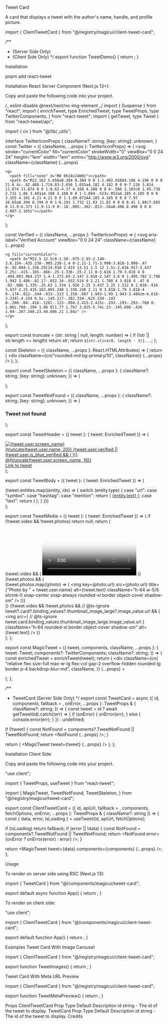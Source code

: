 Tweet Card

A card that displays a tweet with the author's name, handle, and profile picture.

import { ClientTweetCard } from "@/registry/magicui/client-tweet-card";

/\*\*

- <TweetCard /> (Server Side Only)
- <ClientTweetCard /> (Client Side Only)
  \*/
  export function TweetDemo() {
  return <ClientTweetCard id="1668408059125702661" />;
  }

Installation

pnpm add react-tweet

Installation React Server Component (Next.js 13+):

Copy and paste the following code into your project.

/_ eslint-disable @next/next/no-img-element _/
import { Suspense } from "react";
import {
enrichTweet,
type EnrichedTweet,
type TweetProps,
type TwitterComponents,
} from "react-tweet";
import { getTweet, type Tweet } from "react-tweet/api";

import { cn } from "@/lib/\_utils";

interface TwitterIconProps {
className?: string;
[key: string]: unknown;
}
const Twitter = ({ className, ...props }: TwitterIconProps) => (
<svg
stroke="currentColor"
fill="currentColor"
strokeWidth="0"
viewBox="0 0 24 24"
height="1em"
width="1em"
xmlns="http://www.w3.org/2000/svg"
className={className}
{...props}

>

    <g>
      <path fill="none" d="M0 0h24v24H0z"></path>
      <path d="M22.162 5.656a8.384 8.384 0 0 1-2.402.658A4.196 4.196 0 0 0 21.6 4c-.82.488-1.719.83-2.656 1.015a4.182 4.182 0 0 0-7.126 3.814 11.874 11.874 0 0 1-8.62-4.37 4.168 4.168 0 0 0-.566 2.103c0 1.45.738 2.731 1.86 3.481a4.168 4.168 0 0 1-1.894-.523v.052a4.185 4.185 0 0 0 3.355 4.101 4.21 4.21 0 0 1-1.89.072A4.185 4.185 0 0 0 7.97 16.65a8.394 8.394 0 0 1-6.191 1.732 11.83 11.83 0 0 0 6.41 1.88c7.693 0 11.9-6.373 11.9-11.9 0-.18-.005-.362-.013-.54a8.496 8.496 0 0 0 2.087-2.165z"></path>
    </g>

  </svg>
);
 
const Verified = ({ className, ...props }: TwitterIconProps) => (
  <svg
    aria-label="Verified Account"
    viewBox="0 0 24 24"
    className={className}
    {...props}
  >
    <g fill="currentColor">
      <path d="M22.5 12.5c0-1.58-.875-2.95-2.148-3.6.154-.435.238-.905.238-1.4 0-2.21-1.71-3.998-3.818-3.998-.47 0-.92.084-1.336.25C14.818 2.415 13.51 1.5 12 1.5s-2.816.917-3.437 2.25c-.415-.165-.866-.25-1.336-.25-2.11 0-3.818 1.79-3.818 4 0 .494.083.964.237 1.4-1.272.65-2.147 2.018-2.147 3.6 0 1.495.782 2.798 1.942 3.486-.02.17-.032.34-.032.514 0 2.21 1.708 4 3.818 4 .47 0 .92-.086 1.335-.25.62 1.334 1.926 2.25 3.437 2.25 1.512 0 2.818-.916 3.437-2.25.415.163.865.248 1.336.248 2.11 0 3.818-1.79 3.818-4 0-.174-.012-.344-.033-.513 1.158-.687 1.943-1.99 1.943-3.484zm-6.616-3.334l-4.334 6.5c-.145.217-.382.334-.625.334-.143 0-.288-.04-.416-.126l-.115-.094-2.415-2.415c-.293-.293-.293-.768 0-1.06s.768-.294 1.06 0l1.77 1.767 3.825-5.74c.23-.345.696-.436 1.04-.207.346.23.44.696.21 1.04z" />
    </g>
  </svg>
);
 
export const truncate = (str: string | null, length: number) => {
  if (!str || str.length <= length) return str;
  return `${str.slice(0, length - 3)}...`;
};
 
const Skeleton = ({
  className,
  ...props
}: React.HTMLAttributes<HTMLDivElement>) => {
  return (
    <div className={cn("rounded-md bg-primary/10", className)} {...props} />
  );
};
 
export const TweetSkeleton = ({
  className,
  ...props
}: {
  className?: string;
  [key: string]: unknown;
}) => (
  <div
    className={cn(
      "flex size-full max-h-max min-w-72 flex-col gap-2 rounded-lg border p-4",
      className,
    )}
    {...props}
  >
    <div className="flex flex-row gap-2">
      <Skeleton className="size-10 shrink-0 rounded-full" />
      <Skeleton className="h-10 w-full" />
    </div>
    <Skeleton className="h-20 w-full" />
  </div>
);
 
export const TweetNotFound = ({
  className,
  ...props
}: {
  className?: string;
  [key: string]: unknown;
}) => (
  <div
    className={cn(
      "flex size-full flex-col items-center justify-center gap-2 rounded-lg border p-4",
      className,
    )}
    {...props}
  >
    <h3>Tweet not found</h3>
  </div>
);
 
export const TweetHeader = ({ tweet }: { tweet: EnrichedTweet }) => (
  <div className="flex flex-row justify-between tracking-tight">
    <div className="flex items-center space-x-2">
      <a href={tweet.user.url} target="_blank" rel="noreferrer">
        <img
          title={`Profile picture of ${tweet.user.name}`}
          alt={tweet.user.screen_name}
          height={48}
          width={48}
          src={tweet.user.profile_image_url_https}
          className="overflow-hidden rounded-full border border-transparent"
        />
      </a>
      <div>
        <a
          href={tweet.user.url}
          target="_blank"
          rel="noreferrer"
          className="flex items-center whitespace-nowrap font-semibold"
        >
          {truncate(tweet.user.name, 20)}
          {tweet.user.verified ||
            (tweet.user.is_blue_verified && (
              <Verified className="ml-1 inline size-4 text-blue-500" />
            ))}
        </a>
        <div className="flex items-center space-x-1">
          <a
            href={tweet.user.url}
            target="_blank"
            rel="noreferrer"
            className="text-sm text-gray-500 transition-all duration-75"
          >
            @{truncate(tweet.user.screen_name, 16)}
          </a>
        </div>
      </div>
    </div>
    <a href={tweet.url} target="_blank" rel="noreferrer">
      <span className="sr-only">Link to tweet</span>
      <Twitter className="size-5 items-start text-[#3BA9EE] transition-all ease-in-out hover:scale-105" />
    </a>
  </div>
);
 
export const TweetBody = ({ tweet }: { tweet: EnrichedTweet }) => (
  <div className="break-words leading-normal tracking-tighter">
    {tweet.entities.map((entity, idx) => {
      switch (entity.type) {
        case "url":
        case "symbol":
        case "hashtag":
        case "mention":
          return (
            <a
              key={idx}
              href={entity.href}
              target="_blank"
              rel="noopener noreferrer"
              className="text-sm font-normal text-gray-500"
            >
              <span>{entity.text}</span>
            </a>
          );
        case "text":
          return (
            <span
              key={idx}
              className="text-sm font-normal"
              dangerouslySetInnerHTML={{ __html: entity.text }}
            />
          );
      }
    })}
  </div>
);
 
export const TweetMedia = ({ tweet }: { tweet: EnrichedTweet }) => {
  if (!tweet.video && !tweet.photos) return null;
  return (
    <div className="flex flex-1 items-center justify-center">
      {tweet.video && (
        <video
          poster={tweet.video.poster}
          autoPlay
          loop
          muted
          playsInline
          className="rounded-xl border shadow-sm"
        >
          <source src={tweet.video.variants[0].src} type="video/mp4" />
          Your browser does not support the video tag.
        </video>
      )}
      {tweet.photos && (
        <div className="relative flex transform-gpu snap-x snap-mandatory gap-4 overflow-x-auto">
          <div className="shrink-0 snap-center sm:w-2" />
          {tweet.photos.map((photo) => (
            <img
              key={photo.url}
              src={photo.url}
              title={"Photo by " + tweet.user.name}
              alt={tweet.text}
              className="h-64 w-5/6 shrink-0 snap-center snap-always rounded-xl border object-cover shadow-sm"
            />
          ))}
          <div className="shrink-0 snap-center sm:w-2" />
        </div>
      )}
      {!tweet.video &&
        !tweet.photos &&
        // @ts-ignore
        tweet?.card?.binding_values?.thumbnail_image_large?.image_value.url && (
          <img
            src={
              // @ts-ignore
              tweet.card.binding_values.thumbnail_image_large.image_value.url
            }
            className="h-64 rounded-xl border object-cover shadow-sm"
            alt={tweet.text}
          />
        )}
    </div>
  );
};
 
export const MagicTweet = ({
  tweet,
  components,
  className,
  ...props
}: {
  tweet: Tweet;
  components?: TwitterComponents;
  className?: string;
}) => {
  const enrichedTweet = enrichTweet(tweet);
  return (
    <div
      className={cn(
        "relative flex size-full max-w-lg flex-col gap-2 overflow-hidden rounded-lg border p-4 backdrop-blur-md",
        className,
      )}
      {...props}
    >
      <TweetHeader tweet={enrichedTweet} />
      <TweetBody tweet={enrichedTweet} />
      <TweetMedia tweet={enrichedTweet} />
    </div>
  );
};
 
/**
 * TweetCard (Server Side Only)
 */
export const TweetCard = async ({
  id,
  components,
  fallback = <TweetSkeleton />,
  onError,
  ...props
}: TweetProps & {
  className?: string;
}) => {
  const tweet = id
    ? await getTweet(id).catch((err) => {
        if (onError) {
          onError(err);
        } else {
          console.error(err);
        }
      })
    : undefined;
 
  if (!tweet) {
    const NotFound = components?.TweetNotFound || TweetNotFound;
    return <NotFound {...props} />;
  }
 
  return (
    <Suspense fallback={fallback}>
      <MagicTweet tweet={tweet} {...props} />
    </Suspense>
  );
};

Installation Client Side

Copy and paste the following code into your project.

"use client";

import { TweetProps, useTweet } from "react-tweet";

import {
MagicTweet,
TweetNotFound,
TweetSkeleton,
} from "@/registry/magicui/tweet-card";

export const ClientTweetCard = ({
id,
apiUrl,
fallback = <TweetSkeleton />,
components,
fetchOptions,
onError,
...props
}: TweetProps & { className?: string }) => {
const { data, error, isLoading } = useTweet(id, apiUrl, fetchOptions);

if (isLoading) return fallback;
if (error || !data) {
const NotFound = components?.TweetNotFound || TweetNotFound;
return <NotFound error={onError ? onError(error) : error} />;
}

return <MagicTweet tweet={data} components={components} {...props} />;
};

Usage

To render on server side using RSC (Next.js 13):

import { TweetCard } from "@/components/magicui/tweet-card";

export default async function App() {
return <TweetCard id="1441032681968212480" />;
}

To render on client side:

"use client";

import { ClientTweetCard } from "@/components/magicui/client-tweet-card";

export default function App() {
return <ClientTweetCard id="1441032681968212480" />;
}

Examples
Tweet Card With Image Carousel

import { ClientTweetCard } from "@/registry/magicui/client-tweet-card";

export function TweetImages() {
return <ClientTweetCard id="1678577280489234432" className="shadow-2xl" />;
}

Tweet Card With Meta URL Preview

import { ClientTweetCard } from "@/registry/magicui/client-tweet-card";

export function TweetMetaPreview() {
return <ClientTweetCard id="1675849118445436929" className="shadow-2xl" />;
}

Props
ClientTweetCard
Prop Type Default Description
id string - The id of the tweet to display.
TweetCard
Prop Type Default Description
id string - The id of the tweet to display.
Credits
